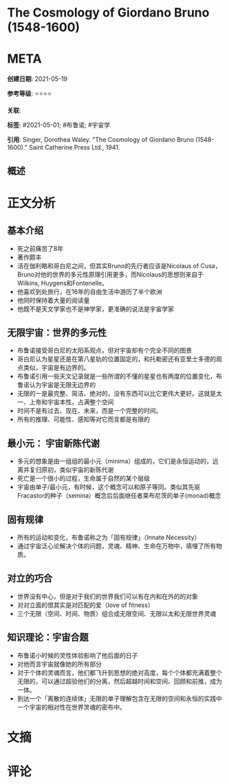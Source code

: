 # The Cosmology of Giordano Bruno (1548-1600)

# META

**创建日期**: 2021-05-19

**参考等级**: ⭐⭐⭐⭐

**关联**: 

**标签**: #2021-05-01; #布鲁诺; #宇宙学

**引用**: Singer, Dorothea Waley. "The Cosmology of Giordano Bruno (1548-1600)." Saint Catherine Press Ltd., 1941.

## 概述



# 正文分析

## 基本介绍

* 死之前痛苦了8年
* 著作颇丰
* 活在伽利略和哥白尼之间，但其实Bruno的先行者应该是Nicolaus of Cusa，Bruno对他的世界的多元性原理引用更多，而Nicolaus的思想则来自于Wilkins, Huygens和Fontenelle。
* 他喜欢到处旅行，在16年的自由生活中游历了半个欧洲
* 他同时保持着大量的阅读量
* 他既不是天文学家也不是神学家，更准确的说法是宇宙学家

## 无限宇宙：世界的多元性

* 布鲁诺接受哥白尼的太阳系观点，但对宇宙却有个完全不同的图景
* 哥白尼认为星星还是在第八星轨的位置固定的，和托勒密还有亚里士多德的观点类似，宇宙是有边界的。
* 布鲁诺引用一些天文记录就是一些所谓的不懂的星星也有两度的位置变化，布鲁诺认为宇宙是无限无边界的
* 无限的一是最完整、简洁、绝对的，没有东西可以比它更伟大更好。这就是太一、上帝和宇宙本性，占满整个空间
* 时间不是有过去、现在、未来，而是一个完整的时间。
* 所有的推理、可能性、感知等对它而言都是有限的

## 最小元： 宇宙新陈代谢

* 多元的想象是由一组组的最小元（minima）组成的，它们是永恒运动的，远离并复归原初，类似宇宙的新陈代谢
* 死亡是一个很小的过程，生命属于自然的某个层级
* 宇宙由单子/最小元，有时候，这个概念可以和原子等同。类似其先驱Fracastor的种子（semina）概念后后面继任者莱布尼茨的单子(monad)概念

## 固有规律

* 所有的运动和变化，布鲁诺称之为「固有规律」（Innate Necessity）
* 通过宇宙泛心论解决个体的问题，灵魂、精神、生命在万物中，填埋了所有物质。

## 对立的巧合

* 世界没有中心，但是对于我们的世界我们可以有在内和在外的的对象
* 对对立面的恨其实是对匹配的爱（love of fitness）
* 三个无限（空间、时间、物质）组合成无限空间、无限以太和无限世界灵魂

## 知识理论：宇宙合题

* 布鲁诺小时候的灵性体验影响了他后面的日子
* 对他而言宇宙就像她的所有部分
* 对于个体的灵魂而言，他们都飞升到思想的绝对高度，每个个体都充满着整个无限的，可以通过超验他们的分离，然后超越时间和空间、回顾和前推，成为一体。
* 到达一个「离散的连续体」无限的单子理解包含在无限的空间和永恒的实践中一个宇宙的相对性在世界灵魂的密布中。



# 文摘

# 评论
